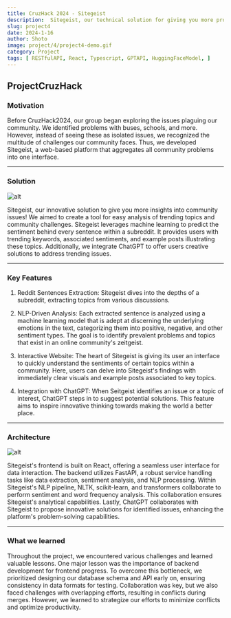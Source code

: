 ```yaml
---
title: CruzHack 2024 - Sitegeist
description:  Sitegeist, our technical solution for giving you more problems! We wanted a way to easily analyze trending topics and issues faced by those around us.
slug: project4
date: 2024-1-16
author: Shoto
image: project/4/project4-demo.gif
category: Project
tags: [ RESTfulAPI, React, Typescript, GPTAPI, HuggingFaceModel, ]
---
```


## ProjectCruzHack

### Motivation

Before CruzHack2024, our group began exploring the issues plaguing our community. We identified problems with buses, schools, and more. However, instead of seeing these as isolated issues, we recognized the multitude of challenges our community faces. Thus, we developed Sitegeist, a web-based platform that aggregates all community problems into one interface.

---

### Solution

![alt](/project/4/project4-demo.gif)

Sitegeist, our innovative solution to give you more insights into community issues! We aimed to create a tool for easy analysis of trending topics and community challenges. Sitegeist leverages machine learning to predict the sentiment behind every sentence within a subreddit. It provides users with trending keywords, associated sentiments, and example posts illustrating these topics. Additionally, we integrate ChatGPT to offer users creative solutions to address trending issues.

---

### Key Features 
1. Reddit Sentences Extraction: Sitegeist dives into the depths of a subreddit, extracting topics from various discussions.

2. NLP-Driven Analysis: Each extracted sentence is analyzed using a machine learning model that is adept at discerning the underlying emotions in the text, categorizing them into positive, negative, and other sentiment types. The goal is to identify prevalent problems and topics that exist in an online community's zeitgeist.

3. Interactive Website: The heart of Sitegeist is giving its user an interface to quickly understand the sentiments of certain topics within a community. Here, users can delve into Sitegeist's findings with immediately clear visuals and example posts associated to key topics.

4. Integration with ChatGPT: When Seitgeist identifies an issue or a topic of interest, ChatGPT steps in to suggest potential solutions. This feature aims to inspire innovative thinking towards making the world a better place.

---

### Architecture

![alt](/project/4/architecture.png)

Sitegeist's frontend is built on React, offering a seamless user interface for data interaction. The backend utilizes FastAPI, a robust service handling tasks like data extraction, sentiment analysis, and NLP processing. Within Sitegeist's NLP pipeline, NLTK, scikit-learn, and transformers collaborate to perform sentiment and word frequency analysis. This collaboration ensures Sitegeist's analytical capabilities. Lastly, ChatGPT collaborates with Sitegeist to propose innovative solutions for identified issues, enhancing the platform's problem-solving capabilities.

---

### What we learned

Throughout the project, we encountered various challenges and learned valuable lessons. One major lesson was the importance of backend development for frontend progress. To overcome this bottleneck, we prioritized designing our database schema and API early on, ensuring consistency in data formats for testing. Collaboration was key, but we also faced challenges with overlapping efforts, resulting in conflicts during merges. However, we learned to strategize our efforts to minimize conflicts and optimize productivity.
